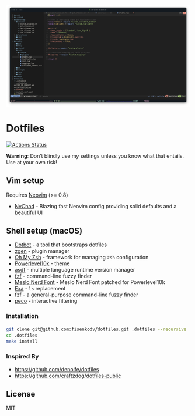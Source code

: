 ![cover](./assets/screenshot.png)

# Dotfiles

[![Actions Status](https://github.com/fisenkodv/dotfiles/workflows/Dotfiles%20Install/badge.svg)](https://github.com/fisenkodv/dotfiles/actions)

**Warning**: Don’t blindly use my settings unless you know what that entails. Use at your own risk!

## Vim setup

Requires [Neovim](https://neovim.io/) (>= 0.8)

- [NvChad](https://github.com/NvChad/NvChad) - Blazing fast Neovim config providing solid defaults and a beautiful UI

## Shell setup (macOS)

- [Dotbot](https://github.com/anishathalye/dotbot) - a tool that bootstraps dotfiles
- [zgen](https://github.com/tarjoilija/zgen) - plugin manager
- [Oh My Zsh](https://github.com/robbyrussell/oh-my-zsh) - framework for managing `zsh` configuration
- [Powerlevel10k](https://github.com/romkatv/powerlevel10k) - theme
- [asdf](https://github.com/asdf-vm/asdf) - multiple language runtime version manager
- [fzf](https://github.com/junegunn/fzf) - command-line fuzzy finder
- [Meslo Nerd Font](https://github.com/romkatv/powerlevel10k#meslo-nerd-font-patched-for-powerlevel10k) - Meslo Nerd Font patched for Powerlevel10k
- [Exa](https://the.exa.website/) - `ls` replacement
- [fzf](https://github.com/junegunn/fzf) - a general-purpose command-line fuzzy finder
- [peco](https://github.com/peco/peco) - interactive filtering

### Installation

```bash
git clone git@github.com:fisenkodv/dotfiles.git .dotfiles --recursive
cd .dotfiles
make install
```

### Inspired By
- https://github.com/denolfe/dotfiles
- https://github.com/craftzdog/dotfiles-public

## License

MIT
